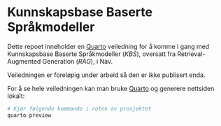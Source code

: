 # Kunnskapsbase Baserte Språkmodeller

Dette repoet inneholder en [Quarto](https://quarto.org/) veiledning for å komme
i gang med Kunnskapsbase Baserte Språkmodeller (_KBS_), oversatt fra
Retrieval-Augmented Generation (_RAG_), i Nav.

Veiledningen er foreløpig under arbeid så den er ikke publisert enda.

For å se hele veiledningen kan man bruke [Quarto](https://quarto.org/) og
generere nettsiden lokalt:

```bash
# Kjør følgende kommando i roten av prosjektet
quarto preview
```
